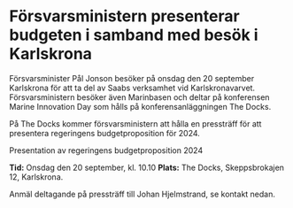 # Försvarsministern presenterar budgeten i samband med besök i Karlskrona

Försvarsminister Pål Jonson besöker på onsdag den 20 september Karlskrona för att ta del av Saabs verksamhet vid Karlskronavarvet. Försvarsministern besöker även Marinbasen och deltar på konferensen Marine Innovation Day som hålls på konferensanläggningen The Docks.

På The Docks kommer försvarsministern att hålla en pressträff för att presentera regeringens budgetproposition för 2024.

Presentation av regeringens budgetproposition 2024

**Tid:** Onsdag den 20 september, kl. 10.10
**Plats:** The Docks, Skeppsbrokajen 12, Karlskrona.

Anmäl deltagande på pressträff till Johan Hjelmstrand, se kontakt nedan.
